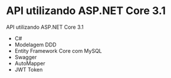 # API utilizando ASP.NET Core 3.1

API utilizando ASP.NET Core 3.1
 - C#
 - Modelagem DDD
 - Entity Framework Core com MySQL
 - Swagger
 - AutoMapper
 - JWT Token